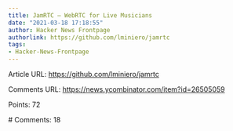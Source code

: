 ```yaml
---
title: JamRTC – WebRTC for Live Musicians
date: "2021-03-18 17:18:55"
author: Hacker News Frontpage
authorlink: https://github.com/lminiero/jamrtc
tags:
- Hacker-News-Frontpage
---
```


<p>Article URL: <a href="https://github.com/lminiero/jamrtc">https://github.com/lminiero/jamrtc</a></p>
<p>Comments URL: <a href="https://news.ycombinator.com/item?id=26505059">https://news.ycombinator.com/item?id=26505059</a></p>
<p>Points: 72</p>
<p># Comments: 18</p>
